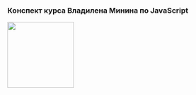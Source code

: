### Конспект курса Владилена Минина по JavaScript
<div id="header" aling="center">
    <img src="https://media.giphy.com/media/ZpdxXk2KXQn40VWqke/giphy.gif" width="150"/>
  </div>
